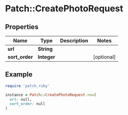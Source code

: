 # Patch::CreatePhotoRequest

## Properties

| Name | Type | Description | Notes |
| ---- | ---- | ----------- | ----- |
| **url** | **String** |  |  |
| **sort_order** | **Integer** |  | [optional] |

## Example

```ruby
require 'patch_ruby'

instance = Patch::CreatePhotoRequest.new(
  url: null,
  sort_order: null
)
```

